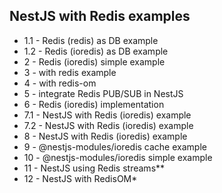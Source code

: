 ## NestJS with Redis examples

- 1.1 - Redis (redis) as DB example
- 1.2 - Redis (ioredis) as DB example
- 2 - Redis (ioredis) simple example
- 3 - with redis example
- 4 - with redis-om
- 5 - integrate Redis PUB/SUB in NestJS
- 6 - Redis (ioredis) implementation
- 7.1 - NestJS with Redis (ioredis) example
- 7.2 - NestJS with Redis (ioredis) example
- 8 - NestJS with Redis (ioredis) example
- 9 - @nestjs-modules/ioredis cache example
- 10 - @nestjs-modules/ioredis simple example
- 11 - NestJS using Redis streams\*\*
- 12 - NestJS with RedisOM\*
